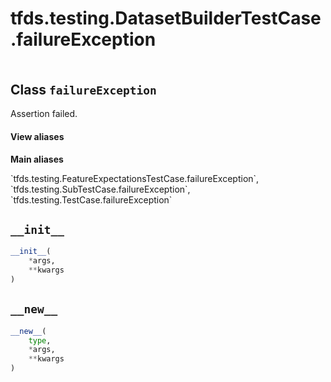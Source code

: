 <div itemscope itemtype="http://developers.google.com/ReferenceObject">
<meta itemprop="name" content="tfds.testing.DatasetBuilderTestCase.failureException" />
<meta itemprop="path" content="Stable" />
<meta itemprop="property" content="__init__"/>
<meta itemprop="property" content="__new__"/>
</div>

# tfds.testing.DatasetBuilderTestCase.failureException

<!-- Insert buttons and diff -->

<table class="tfo-notebook-buttons tfo-api" align="left">
</table>

## Class `failureException`

Assertion failed.

<section class="expandable">
  <h4 class="showalways"><b>View aliases</b></h4>
  <p>
<b>Main aliases</b>
<p>`tfds.testing.FeatureExpectationsTestCase.failureException`, `tfds.testing.SubTestCase.failureException`, `tfds.testing.TestCase.failureException`</p>
</p>
</section>

<!-- Placeholder for "Used in" -->

<h2 id="__init__"><code>__init__</code></h2>

```python
__init__(
    *args,
    **kwargs
)
```

<h2 id="__new__"><code>__new__</code></h2>

```python
__new__(
    type,
    *args,
    **kwargs
)
```
